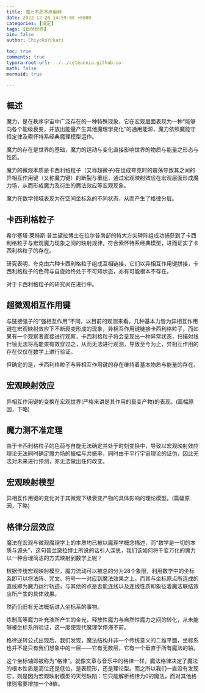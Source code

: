 ```yaml
---
title: 魔力本质本原解释
date: 2022-12-26 14:59:00 +0800
categories: [设定]
tags: [自然世界]
pin: false
author: ChiyokoYukari

toc: true
comments: true
typora-root-url: ../../ceteaonia.github.io
math: false
mermaid: true

---
```


## 概述

魔力，是在秩序宇宙中广泛存在的一种特殊现象，它在宏观层面表现为一种“能够向各个能级衰变，并放出能量产生其他魔理学变化”的通用能源，魔力依照魔能守恒定律及索怀特系经典魔理模型运作。

魔力的存在是世界的基础，魔力的运动与变化直接影响世界的物质与能量之形态与性质。

魔力的微观本质是卡西利格粒子（又称超微子)在组成夸克时的震荡导致其之间的异相互作用键（又称魔力键）的断裂与重组，通过宏观映射效应在宏观层面形成魔力场，从而形成魔力及衍生的魔法效应等宏观现象。

魔力在数学领域表现为在空间坐标系的不同状态，从而产生了格律分层。

## 卡西利格粒子

希尔塞塔·莱特斯·普兰黛拉博士在拉尔普南部的特大方尖碑阵组成功捕获到了卡西利格粒子与宏观魔力现象之间的映射规律，符合索怀特系经典模型，进而证实了卡西利格粒子的存在。

研究表明，夸克由六种卡西利格粒子组成互相链接，它们以异相互作用键拼接，卡西利格粒子的色荷与自旋始终处于不可知状态，亦有可能根本不存在。

对于卡西利格粒子的研究尚在进行中。

## 超微观相互作用键

与链接强子的“强相互作用”不同，以目前的观测来看，几种基本力皆为异相互作用键在宏观映射效应下不断衰变形成的现象，异相互作用键链接卡西利格粒子，而如果有一个观察者直接进行观察，卡西利格粒子将会呈现出一种异常状态，扫描射线针镜无法将高能束有效穿过之，从而无法进行观测，导致至今为止，异相互作用的存在仅仅在数学上进行验证。

但确定的是，卡西利格粒子与异相互作用键的存在维持着基本物质与能量的存在。

## 宏观映射效应

异相互作用键的变换在宏观世界(严格来讲是其作用的衰变产物)的表现。(篇幅原因，下略)

## 魔力测不准定理
由于卡西利格粒子的色荷与自旋无法确定并处于时刻变换中，导致以宏观映射效应理论无法同时确定魔力场的振幅与共振率，同时由于平行宇宙理论的证伪，因此无法对未来进行预测，亦无法做出任何改变。

## 宏观映射模型
异相互作用键的变化对于其微观下级衰变产物的具体影响的理论模型。(篇幅原因，下略)

## 格律分层效应

魔法在宏观与微观魔理学上的本质均已被以魔理学概念描述，而“数学是一切的本质与源头”，这句普兰黛拉博士所说的话引人深思，我们该如何将千变万化的魔力以一种合理简洁的方式映射到数学上呢？

根据传统宏观映射模型，魔力流动可以被总的分为28个象限，利用数学中的坐标系即可以将法阵、咒文、符号一一对应到魔法效果之上，而其与坐标原点所连成的直线即为魔力运行轨迹，与其他的点是否能连线以及连线性质即象征着魔法联结效应所产生的具体效果。

然而仍旧有无法概括进入坐标系的事物。

炼制高等魔力补充液所产生的金光，释放性魔力与自然性魔力之间的转化，从未能够被坐标系所验证，这一度使现代魔理学停滞不前。

格律逆转公式出现后，我们发现，魔法结构并非一个传统意义的二维平面，坐标系也并不是只有我们想象中的一层——它有无数层，它有一个垂直于所有魔法的轴。

这个坐标轴即被称为“格律”。就像文章与音乐中的格律一样，魔法格律决定了魔法的根本性质是高位还是低位，是表现形，还是理论型。而之所以我们一直没有发现它，则是因为宏观映射模型的天然缺陷：它只能解析格律为0的魔法，而对其他格律则需要增加一个∂值。